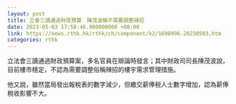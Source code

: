 ```yaml
---
layout: post
title: 立會三讀通過財政預算　陳茂波稱不需要調整辣招
date: 2023-05-03 17:58:46.000000000 +08:00
link: https://news.rthk.hk/rthk/ch/component/k2/1698996-20230503.htm
categories: rthk
---
```


立法會三讀通過財政預算案，多名官員在辯論時發言；其中財政司司長陳茂波說，目前樓市穩定，不認為需要調整俗稱辣招的樓宇需求管理措施。

他又說，雖然當局發出報稅表的數字減少，但繳交薪俸税人士數字增加，認為薪俸稅收影響不大。
